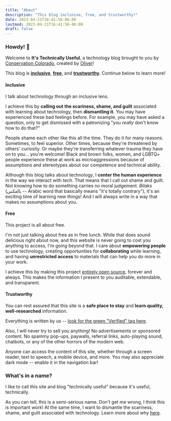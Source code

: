 ```yaml
---
title: "About"
description: "This blog inclusive, free, and trustworthy!"
date: 2023-04-21T16:41:58-06:00
lastmod: 2023-04-21T16:41:58-06:00
draft: false
---
```


### Howdy! 🤠

Welcome to **It's Technically Useful**, a technology blog brought to you by [Conservation
Colorado](https://conservationco.org/), created by [Oliver](https://github.com/OliverAbdulrahim)!

This blog is  [**inclusive**](#inclusive), [**free**](#free), and [**trustworthy**](#trustworthy). Continue below to
learn more!

#### Inclusive

I talk about technology through an inclusive lens.

I achieve this by **calling out the scariness, shame, and guilt** associated with learning about technology, then
**dismantling it.** You may have experienced these bad feelings before. For example, you may have asked a question, only
to get dismissed with a patronizing "you *really* don't know how to do that?"

People shame each other like this all the time. They do it for many reasons. Sometimes, to feel superior. Other times,
because they're threatened by others' curiosity. Or maybe they're transferring whatever trauma they have on to you...
you're welcome! Black and brown folks, women, and LGBTQ+ people experience these at work as microaggressions because of
assumptions and stereotypes about our competence and technical ability.

Although this blog talks about technology, I **center the human experience** in the way we interact with tech. That
means that I call out shame and guilt. Not knowing how to do something carries no moral judgement. *Bilaks* (بالعكس --
Arabic word that basically means "it's totally contrary"), it's an exciting time of learning new things! And I will
always write in a way that makes no assumptions about you.

#### Free

This project is all about free.

I'm not just talking about free as in free lunch. While that does sound delicious right about now, and this website is
never going to cost you anything to access, I'm going beyond that. I care about **empowering people** to use
technology, creating opportunities for **collaborating** while learning, and having **unrestricted access** to
materials that can help you do more in your work.

I achieve this by making this
project [entirely open source](https://github.com/ConservationColorado/conservationcolorado.github.io), forever and
always. This makes the information I present to you auditable, extendable, and transparent.

#### Trustworthy

You can rest assured that this site is a **safe place to stay** and **learn quality, well-researched** information.

Everything is written by
us -- [look for the green "Verified" tag here](https://github.com/ConservationColorado/conservationcolorado.github.io/commits/main).

Also, I will never try to sell you anything! No advertisements or sponsored content. No spammy pop-ups, paywalls,
referral links, auto-playing sound, chatbots, or any of the other horrors of the modern web.

Anyone can access the content of this site, whether through a screen reader, text to speech, a mobile device, and more.
You may also appreciate dark mode -- enable it in the navigation bar!

### What's in a name?

I like to call this site and blog "technically useful" because it's useful, technically.

As you can tell, this is a semi-serious name. Don't get me wrong, I think this is important work! At the same time, I
want to dismantle the scariness, shame, and guilt associated with technology. Learn more about why [here](#inclusive).
